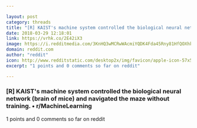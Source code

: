 ```yaml
---

layout: post
category: threads
title: "[R] KAIST's machine system controlled the biological neural network (brain of mice) and navigated the maze without training."
date: 2018-03-29 12:18:01
link: https://vrhk.co/2E42iX3
image: https://i.redditmedia.com/3KnHQ3wMCRwWAcmiYQDK4Fda45Rny81HfQOXhk6Md8g.jpg?w=320&s=ff569663d8475657c42c98eb2c0cdbef
domain: reddit.com
author: "reddit"
icon: http://www.redditstatic.com/desktop2x/img/favicon/apple-icon-57x57.png
excerpt: "1 points and 0 comments so far on reddit"

---
```


### [R] KAIST's machine system controlled the biological neural network (brain of mice) and navigated the maze without training. • r/MachineLearning

1 points and 0 comments so far on reddit
